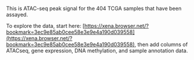 This is ATAC-seq peak signal for the 404 TCGA samples that have been assayed.

To explore the data, start here: [https://xena.browser.net/?bookmark=3ec9e85ab0cee58e3e9e4a190d039558](https://xena.browser.net/?bookmark=3ec9e85ab0cee58e3e9e4a190d039558), then add columns of ATACseq, gene expression, DNA methylation, and sample annotation data.
